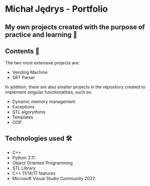 # Michał Jędrys - Portfolio

## My own projects created with the purpose of practice and learning 🚀

## Contents 🔧

The two most extensive projects are: 
- Vending Machine
- SRT Parser

In addition, there are also smaller projects in the repository created to implement singular functionalities, such as:
- Dynamic memory management
- Exceptions
- STL algorythims
- Templates
- OOP

## Technologies used 🛠️

- C++
- Python 3.11
- Object Oriented Programming
- STL Library
- C++ 11/14/17 features
- Microsoft Visual Studio Community 2022
